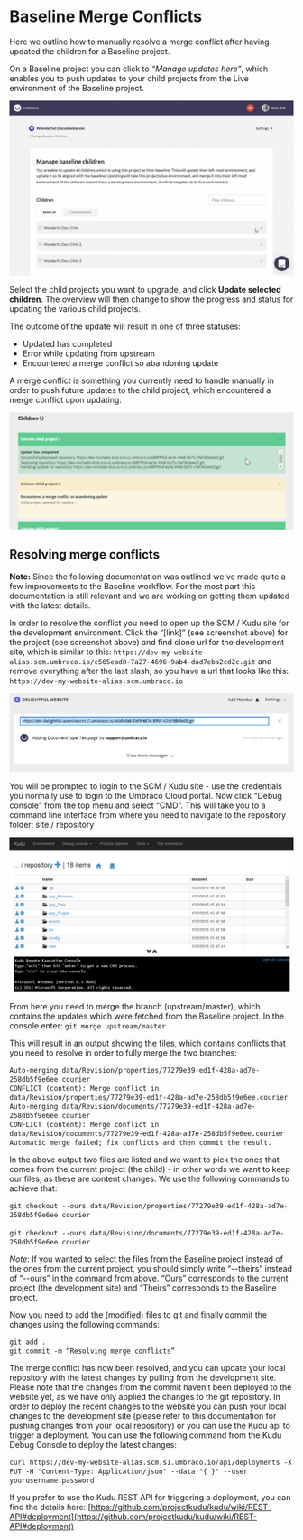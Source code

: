 # Baseline Merge Conflicts
Here we outline how to manually resolve a merge conflict after having updated the children for a Baseline project.

On a Baseline project you can click to _“Manage updates here”_, which enables you to push updates to your child projects from the Live environment of the Baseline project.

![Upgrades Baseline children](images/manage-baseline-children.gif)

Select the child projects you want to upgrade, and click **Update selected children**.
The overview will then change to show the progress and status for updating the various child projects.

The outcome of the update will result in one of three statuses:
 - Updated has completed
 - Error while updating from upstream
 - Encountered a merge conflict so abandoning update

A merge conflict is something you currently need to handle manually in order to push future updates to the child project, which encountered a merge conflict upon updating.

![environment](images/mergeconflict.jpg)

## Resolving merge conflicts

**Note:** Since the following documentation was outlined we've made quite a few improvements to the Baseline workflow. For the most part this documentation is still relevant and we are working on getting them updated with the latest details.

In order to resolve the conflict you need to open up the SCM / Kudu site for the development environment. Click the “[link]” (see screenshot above) for the project (see screenshot above) and find clone url for the development site, which is similar to this: `https://dev-my-website-alias.scm.umbraco.io/c565ead8-7a27-4696-9ab4-dad7eba2cd2c.git` and remove everything after the last slash, so you have a url that looks like this: `https://dev-my-website-alias.scm.umbraco.io`

![environment](images/getcloneurl.jpg)

You will be prompted to login to the SCM / Kudu site - use the credentials you normally use to login to the Umbraco Cloud portal.
Now click “Debug console” from the top menu and select “CMD”. This will take you to a command line interface from where you need to navigate to the repository folder: site / repository

![environment](images/image03.png)

From here you need to merge the branch (upstream/master), which contains the updates which were fetched from the Baseline project.
In the console enter:
`git merge upstream/master`

This will result in an output showing the files, which contains conflicts that you need to resolve in order to fully merge the two branches:

    Auto-merging data/Revision/properties/77279e39-ed1f-428a-ad7e-258db5f9e6ee.courier
    CONFLICT (content): Merge conflict in data/Revision/properties/77279e39-ed1f-428a-ad7e-258db5f9e6ee.courier
    Auto-merging data/Revision/documents/77279e39-ed1f-428a-ad7e-258db5f9e6ee.courier
    CONFLICT (content): Merge conflict in data/Revision/documents/77279e39-ed1f-428a-ad7e-258db5f9e6ee.courier
    Automatic merge failed; fix conflicts and then commit the result.

In the above output two files are listed and we want to pick the ones that comes from the current project (the child) - in other words we want to keep our files, as these are content changes. We use the following commands to achieve that:

    git checkout --ours data/Revision/properties/77279e39-ed1f-428a-ad7e-258db5f9e6ee.courier

    git checkout --ours data/Revision/documents/77279e39-ed1f-428a-ad7e-258db5f9e6ee.courier

_Note_: If you wanted to select the files from the Baseline project instead of the ones from the current project, you should simply write “--theirs” instead of “--ours” in the command from above. “Ours” corresponds to the current project (the development site) and “Theirs” corresponds to the Baseline project.

Now you need to add the (modified) files to git and finally commit the changes using the following commands:

    git add .
    git commit -m “Resolving merge conflicts”

The merge conflict has now been resolved, and you can update your local repository with the latest changes by pulling from the development site.
Please note that the changes from the commit haven’t been deployed to the website yet, as we have only applied the changes to the git repository. In order to deploy the recent changes to the website you can push your local changes to the development site (please refer to this documentation for pushing changes from your local repository) or you can use the Kudu api to trigger a deployment.
You can use the following command from the Kudu Debug Console to deploy the latest changes:

    curl https://dev-my-website-alias.scm.s1.umbraco.io/api/deployments -X PUT -H "Content-Type: Application/json" --data "{ }" --user yourusername:password

If you prefer to use the Kudu REST API for triggering a deployment, you can find the details here: [https://github.com/projectkudu/kudu/wiki/REST-API#deployment](https://github.com/projectkudu/kudu/wiki/REST-API#deployment)

